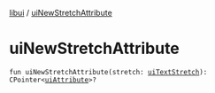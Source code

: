 [libui](README.md) / [uiNewStretchAttribute](ui-new-stretch-attribute.md)

# uiNewStretchAttribute

`fun uiNewStretchAttribute(stretch: `[`uiTextStretch`](ui-text-stretch.md)`): CPointer<`[`uiAttribute`](ui-attribute.md)`>?`
